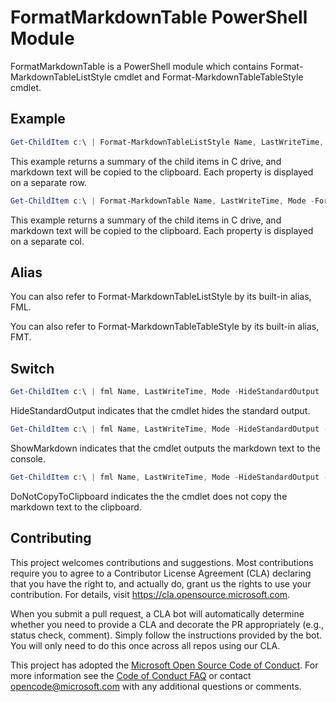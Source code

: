 # FormatMarkdownTable PowerShell Module

FormatMarkdownTable is a PowerShell module which contains Format-MarkdownTableListStyle cmdlet and Format-MarkdownTableTableStyle cmdlet.

## Example

```powershell
Get-ChildItem c:\ | Format-MarkdownTableListStyle Name, LastWriteTime, Mode
```

This example returns a summary of the child items in C drive, and markdown text will be copied to the clipboard. Each property is displayed on a separate row.

```powershell
Get-ChildItem c:\ | Format-MarkdownTable Name, LastWriteTime, Mode -FormatTableStyle
```

This example returns a summary of the child items in C drive, and markdown text will be copied to the clipboard. Each property is displayed on a separate col.

## Alias

You can also refer to Format-MarkdownTableListStyle by its built-in alias, FML.

You can also refer to Format-MarkdownTableTableStyle by its built-in alias, FMT.

## Switch

```powershell
Get-ChildItem c:\ | fml Name, LastWriteTime, Mode -HideStandardOutput
```

HideStandardOutput indicates that the cmdlet hides the standard output.

```powershell
Get-ChildItem c:\ | fml Name, LastWriteTime, Mode -HideStandardOutput -ShowMarkdown
```

ShowMarkdown indicates that the cmdlet outputs the markdown text to the console.

```powershell
Get-ChildItem c:\ | fml Name, LastWriteTime, Mode -HideStandardOutput -ShowMarkdown -DoNotCopyToClipboard
```

DoNotCopyToClipboard indicates the the cmdlet does not copy the markdown text to the clipboard.

## Contributing

This project welcomes contributions and suggestions.  Most contributions require you to agree to a
Contributor License Agreement (CLA) declaring that you have the right to, and actually do, grant us
the rights to use your contribution. For details, visit https://cla.opensource.microsoft.com.

When you submit a pull request, a CLA bot will automatically determine whether you need to provide
a CLA and decorate the PR appropriately (e.g., status check, comment). Simply follow the instructions
provided by the bot. You will only need to do this once across all repos using our CLA.

This project has adopted the [Microsoft Open Source Code of Conduct](https://opensource.microsoft.com/codeofconduct/).
For more information see the [Code of Conduct FAQ](https://opensource.microsoft.com/codeofconduct/faq/) or
contact [opencode@microsoft.com](mailto:opencode@microsoft.com) with any additional questions or comments.
